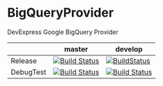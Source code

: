 # BigQueryProvider
DevExpress Google BigQuery Provider

|        |master                                                                                             | develop
|------------|-----------------------------------------------------------------------------------------------|------------
|Release     |[![Build Status](http://dataaccess.cloudapp.net:8080/job/BigQuery/branch/master/badge/icon)](http://dataaccess.cloudapp.net:8080/job/BigQuery/branch/master/)         |[![BuildStatus](http://dataaccess.cloudapp.net:8080/job/BigQuery/branch/develop/badge/icon)](http://dataaccess.cloudapp.net:8080/job/BigQuery/branch/develop/)
|DebugTest   |[![Build Status](http://dataaccess.cloudapp.net:8080/job/BigQueryDebugTest/branch/master/badge/icon)](http://dataaccess.cloudapp.net:8080/job/BigQueryDebugTest/branch/master/)|[![Build Status](http://dataaccess.cloudapp.net:8080/job/BigQueryDebugTest/branch/develop/badge/icon)](http://dataaccess.cloudapp.net:8080/job/BigQueryDebugTest/branch/develop/)

